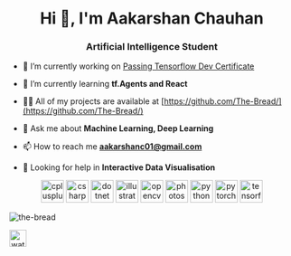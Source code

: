 <h1 align="center">Hi 👋, I'm Aakarshan Chauhan</h1>
<h3 align="center">Artificial Intelligence Student</h3>

- 🔭 I’m currently working on [Passing Tensorflow Dev Certificate](https://github.com/The-Bread/Tensorflow-cert)

- 🌱 I’m currently learning **tf.Agents and React**

- 👨‍💻 All of my projects are available at [https://github.com/The-Bread/](https://github.com/The-Bread/)

- 💬 Ask me about **Machine Learning, Deep Learning**

- 📫 How to reach me **aakarshanc01@gmail.com**

- 💬 Looking for help in **Interactive Data Visualisation**

<p align="center"><img src="https://devicons.github.io/devicon/devicon.git/icons/cplusplus/cplusplus-original.svg" alt="cplusplus" width="40" height="40"/> <img src="https://devicons.github.io/devicon/devicon.git/icons/csharp/csharp-original.svg" alt="csharp" width="40" height="40"/> <img src="https://devicons.github.io/devicon/devicon.git/icons/dot-net/dot-net-original-wordmark.svg" alt="dotnet" width="40" height="40"/> <img src="https://www.vectorlogo.zone/logos/adobe_illustrator/adobe_illustrator-icon.svg" alt="illustrator" width="40" height="40"/> <img src="https://www.vectorlogo.zone/logos/opencv/opencv-icon.svg" alt="opencv" width="40" height="40"/> <img src="https://devicons.github.io/devicon/devicon.git/icons/photoshop/photoshop-plain.svg" alt="photoshop" width="40" height="40"/> <img src="https://devicons.github.io/devicon/devicon.git/icons/python/python-original.svg" alt="python" width="40" height="40"/> <img src="https://www.vectorlogo.zone/logos/pytorch/pytorch-icon.svg" alt="pytorch" width="40" height="40"/> <img src="https://www.vectorlogo.zone/logos/tensorflow/tensorflow-icon.svg" alt="tensorflow" width="40" height="40"/></p>

<p><img align="center" src="https://github-readme-stats.vercel.app/api/top-langs/?username=the-bread&layout=compact" alt="the-bread" /></p>

<p >
<a align="center" href="https://kaggle.com/watermasterz" target="blank"><img align="center" src="https://cdn.jsdelivr.net/npm/simple-icons@3.0.1/icons/kaggle.svg" alt="watermasterz" height="30" width="30" /></a>
</p>
